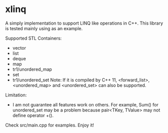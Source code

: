 # xlinq
A simply implementation to support LINQ like operations in C++. This library is tested mainly using <vector> as an example.

Supported STL Containers:
- vector
- list
- deque
- map
- tr1/unordered_map
- set
- tr1/unordered_set
Note: If it is compiled by C++ 11, <forward_list>, <unordered_map> and <unordered_set> can also be supported.

Limitation:
- I am not guarantee all features work on others. For example, Sum() for unordered_set may be a problem because pair<TKey, TValue> may not define operator +().

Check src/main.cpp for examples. Enjoy it!
